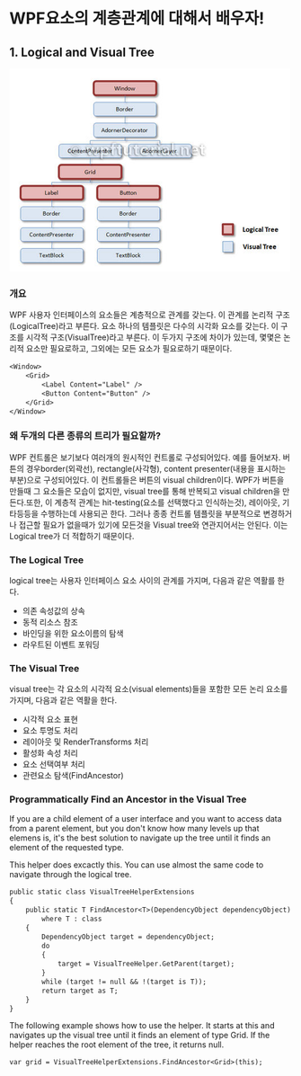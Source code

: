 # WPF요소의 계층관계에 대해서 배우자!

## 1. Logical and Visual Tree

![logical and visual tree](/assets/trees.jpg)


### 개요

WPF 사용자 인터페이스의 요소들은 계층적으로 관계를 갖는다. 이 관계를 논리적 구조(LogicalTree)라고 부른다. 요소 하나의 템플릿은 다수의 시각화 요소를 갖는다. 이 구조를 시각적 구조(VisualTree)라고 부른다. 이 두가지 구조에 차이가 있는데, 몇몇은 논리적 요소만 필요로하고, 그외에는 모든 요소가 필요로하기 때문이다.

```
<Window>
    <Grid>
        <Label Content="Label" />
        <Button Content="Button" />
    </Grid>
</Window>
```

### 왜 두개의 다른 종류의 트리가 필요할까?

WPF 컨트롤은 보기보다 여러개의 원시적인 컨트롤로 구성되어있다. 예를 들어보자. 버튼의 경우border(외곽선), rectangle(사각형), content presenter(내용을 표시하는 부분)으로 구성되어있다. 이 컨트롤들은 버튼의 visual children이다.
WPF가 버튼을 만들때 그 요소들은 모습이 없지만, visual tree를 통해 반복되고 visual children을 만든다.또한, 이 계층적 관계는 hit-testing(요소를 선택했다고 인식하는것), 레이아웃, 기타등등을 수행하는데 사용되곤 한다.
그러나 종종 컨트롤 템플릿을 부분적으로 변경하거나 접근할 필요가 없을때가 있기에 모든것을 Visual tree와 연관지어서는 안된다. 이는 Logical tree가 더 적합하기 때문이다.

### The Logical Tree
logical tree는 사용자 인터페이스 요소 사이의 관계를 가지며, 다음과 같은 역활를 한다.
+ 의존 속성값의 상속
+ 동적 리소스 참조
+ 바인딩을 위한 요소이름의 탐색
+ 라우트된 이벤트 포워딩

### The Visual Tree
visual tree는 각 요소의 시각적 요소(visual elements)들을 포함한 모든 논리 요소를 가지며, 다음과 같은 역활을 한다.
+ 시각적 요소 표현
+ 요소 투명도 처리
+ 레이아웃 및 RenderTransforms 처리
+ 활성화 속성 처리
+ 요소 선택여부 처리
+ 관련요소 탐색(FindAncestor)

### Programmatically Find an Ancestor in the Visual Tree

If you are a child element of a user interface and you want to access data from a parent element, but you don't know how many levels up that elemens is, it's the best solution to navigate up the tree until it finds an element of the requested type.

This helper does excactly this. You can use almost the same code to navigate through the logical tree.

```
public static class VisualTreeHelperExtensions
{
    public static T FindAncestor<T>(DependencyObject dependencyObject)
        where T : class
    {
        DependencyObject target = dependencyObject;
        do
        {
            target = VisualTreeHelper.GetParent(target);
        }
        while (target != null && !(target is T));
        return target as T;
    }
}
```

The following example shows how to use the helper. It starts at this and navigates up the visual tree until it finds an element of type Grid. If the helper reaches the root element of the tree, it returns null.

```
var grid = VisualTreeHelperExtensions.FindAncestor<Grid>(this);
```
